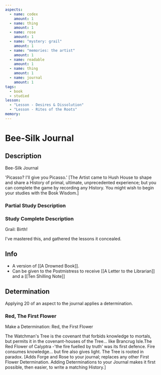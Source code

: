 ```yaml
---
aspects:
  - name: codex
    amount: 1
  - name: thing
    amount: 1
  - name: rose
    amount: 1
  - name: "mystery: grail"
    amount: 1
  - name: "memories: the artist"
    amount: 1
  - name: readable
    amount: 1
  - name: thing
    amount: 1
  - name: journal
    amount: 1
tags:
  - book
  - studied
lesson:
  - "Lesson - Desires & Dissolution"
  - "Lesson - Rites of the Roots"
memory: 
---
```


# Bee-Silk Journal

## Description
Bee-Silk Journal

'Picasso? I'll give you Picasso.' [The Artist came to Hush House to shape and share a History of primal, ultimate, unprecedented experience; but you can complete the game by recording any History. You might wish to begin your studies with the Bosk Wisdom.]
### Partial Study Description

### Study Complete Description
Grail: Birth!

I've mastered this, and gathered the lessons it concealed.
## Info
- A version of [[A Drowned Book]].
- Can be given to the Postmistress to receive [[A Letter to the Librarian]] and a [[Ten Shilling Note]]

## Determination
Applying 20 of an aspect to the journal applies a determination. 

### Red, The First Flower
Make a Determination: Red, the First Flower

The Watchman's Tree is the covenant that forbids knowledge to mortals, but permits it in the covenant-houses of the Tree... like Brancrug Isle.The Red Flower of Calyptra -'the fire fuelled by truth' was its first defence. Fire consumes knowledge... but fire also gives light. The Tree is rooted in paradox. [Adds Forge and Rose to your journal; replaces any other First Flower Determination. Adding Determinations to your Journal makes it first possible, then easier, to write a matching History.]